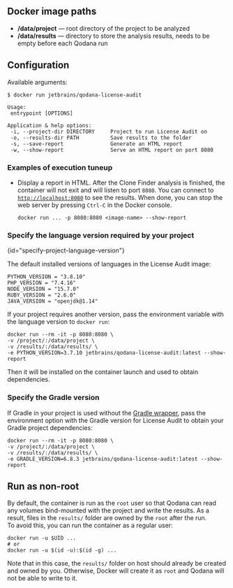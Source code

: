 [//]: # (title: Docker Image Paths and Configuration Options)

## Docker image paths

- **/data/project**&nbsp;&mdash; root directory of the project to be analyzed
- **/data/results**&nbsp;&mdash; directory to store the analysis results, needs to be empty before each Qodana run

## Configuration

Available arguments:

```shell
$ docker run jetbrains/qodana-license-audit

Usage:
 entrypoint [OPTIONS]

Application & help options:
 -i, --project-dir DIRECTORY     Project to run License Audit on
 -o, --results-dir PATH          Save results to the folder
 -s, --save-report               Generate an HTML report
 -w, --show-report               Serve an HTML report on port 8080
```

### Examples of execution tuneup

- Display a report in HTML. After the Clone Finder analysis is finished, the container will not exit and will listen to port `8080`. You can connect to [`http://localhost:8080`](http://localhost:8080) to see the results. When done, you can stop the web server by pressing `Ctrl-C` in the Docker console.

   ```shell
   docker run ... -p 8080:8080 <image-name> --show-report
   ```

### Specify the language version required by your project
{id="specify-project-language-version"}

The default installed versions of languages in the License Audit image:
```shell
PYTHON_VERSION = "3.8.10"
PHP_VERSION = "7.4.16"
NODE_VERSION = "15.7.0"
RUBY_VERSION = "2.6.0"
JAVA_VERSION = "openjdk@1.14"
```

If your project requires another version, pass the environment variable with the language version to `docker run`:

```shell
docker run --rm -it -p 8080:8080 \
-v /project/:/data/project \
-v /results/:/data/results/ \
-e PYTHON_VERSION=3.7.10 jetbrains/qodana-license-audit:latest --show-report
```

Then it will be installed on the container launch and used to obtain dependencies.

[//]: # "todo: (when implemented) change to Install language version + You need to do it one time "

### Specify the Gradle version

If Gradle in your project is used without the [Gradle wrapper](https://docs.gradle.org/current/userguide/gradle_wrapper.html), pass the environment option with the Gradle version for License Audit to obtain your Gradle project dependencies:

```shell
docker run --rm -it -p 8080:8080 \
-v /project/:/data/project \
-v /results/:/data/results/ \
-e GRADLE_VERSION=6.8.3 jetbrains/qodana-license-audit:latest --show-report
```

## Run as non-root

By default, the container is run as the `root` user so that Qodana can read any volumes bind-mounted with the project and write the results. As a result, files in the `results/` folder are owned by the `root` after the run.  
To avoid this, you can run the container as a regular user:

```shell
docker run -u $UID ...
# or
docker run -u $(id -u):$(id -g) ...
```

Note that in this case, the `results/` folder on host should already be created and owned by you. Otherwise, Docker will create it as `root` and Qodana will not be able to write to it.
